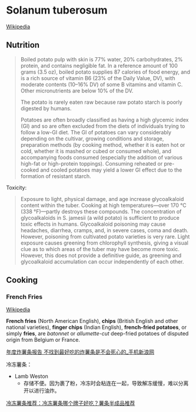 # Solanum tuberosum
[Wikipedia](https://en.wikipedia.org/wiki/Potato)

## Nutrition
> Boiled potato pulp with skin is 77% water, 20% carbohydrates, 2% protein, and contains negligible fat. In a reference amount of 100 grams (3.5 oz), boiled potato supplies 87 calories of food energy, and is a rich source of vitamin B6 (23% of the Daily Value, DV), with moderate contents (10–16% DV) of some B vitamins and vitamin C. Other micronutrients are below 10% of the DV.
> 
> The potato is rarely eaten raw because raw potato starch is poorly digested by humans.
> 
> Potatoes are often broadly classified as having a high glycemic index (GI) and so are often excluded from the diets of individuals trying to follow a low-GI diet. The GI of potatoes can vary considerably depending on the cultivar, growing conditions and storage, preparation methods (by cooking method, whether it is eaten hot or cold, whether it is mashed or cubed or consumed whole), and accompanying foods consumed (especially the addition of various high-fat or high-protein toppings). Consuming reheated or pre-cooked and cooled potatoes may yield a lower GI effect due to the formation of resistant starch.

Toxicity:
> Exposure to light, physical damage, and age increase glycoalkaloid content within the tuber. Cooking at high temperatures—over 170 °C (338 °F)—partly destroys these compounds. The concentration of glycoalkaloids in S. jamesii (a wild potato) is sufficient to produce toxic effects in humans. Glycoalkaloid poisoning may cause headaches, diarrhea, cramps, and, in severe cases, coma and death. However, poisoning from cultivated potato varieties is very rare. Light exposure causes greening from chlorophyll synthesis, giving a visual clue as to which areas of the tuber may have become more toxic. However, this does not provide a definitive guide, as greening and glycoalkaloid accumulation can occur independently of each other.

## Cooking
### French Fries
[Wikipedia](https://en.wikipedia.org/wiki/French_fries)

**French fries** (North American English), **chips** (British English and other national varieties), **finger chips** (Indian English), **french-fried potatoes**, or simply **fries**, are *batonnet* or *allumette-cut* deep-fried potatoes of disputed origin from Belgium or France.

[年度炸薯条报告 不找到最好吃的炸薯条是不会死心的\_手机新浪网](https://fashion.sina.cn/2018-12-23/detail-ihqhqcir8284457.d.html)

冷冻薯条：
- Lamb Weston
  - 存储不便。因为裹了粉，冷冻时会粘连在一起，导致解冻缓慢，难以分离开以进行油炸。

[冷冻薯条推荐：冷冻薯条哪个牌子好吃？薯条半成品推荐](https://www.zhihu.com/tardis/zm/art/573521923)